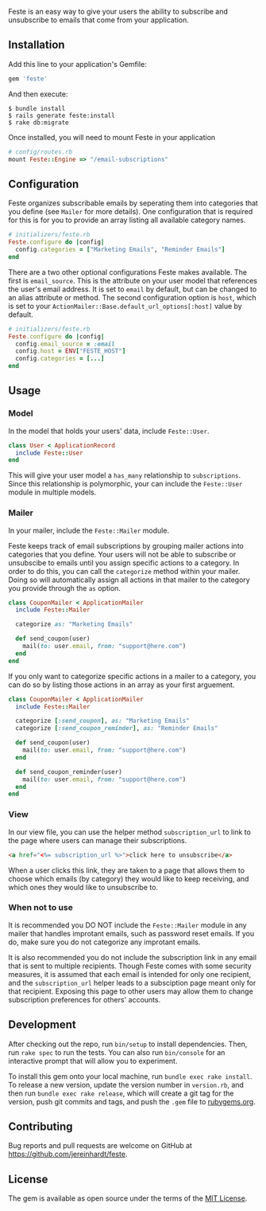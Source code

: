 Feste is an easy way to give your users the ability to subscribe and unsubscribe to emails that come from your application.

## Installation

Add this line to your application's Gemfile:

```ruby
gem 'feste'
```

And then execute:

    $ bundle install
    $ rails generate feste:install
    $ rake db:migrate

Once installed, you will need to mount Feste in your application

```ruby
# config/routes.rb
mount Feste::Engine => "/email-subscriptions"
```

## Configuration

Feste organizes subscribable emails by seperating them into categories that you define (see `Mailer` for more details).  One configuration that is required for this is for you to provide an array listing all available category names.

```ruby
# initializers/feste.rb
Feste.configure do |config|
  config.categories = ["Marketing Emails", "Reminder Emails"]
end
```

There are a two other optional configurations Feste makes available.  The first is `email_source`.  This is the attribute on your user model that references the user's email address.  It is set to `email` by default, but can be changed to an alias attribute or method.  The second configuration option is `host`, which is set to your `ActionMailer::Base.default_url_options[:host]` value by default.

```ruby
# initializers/feste.rb
Feste.configure do |config|
  config.email_source = :email
  config.host = ENV["FESTE_HOST"]
  config.categories = [...]
end
```

## Usage

### Model

In the model that holds your users' data, include `Feste::User`.

```ruby
class User < ApplicationRecord
  include Feste::User
end
```

This will give your user model a `has_many` relationship to `subscriptions`.  Since this relationship is polymorphic, your can include the `Feste::User` module in multiple models.

### Mailer

In your mailer, include the `Feste::Mailer` module.

Feste keeps track of email subscriptions by grouping mailer actions into categories that you define.  Your users will not be able to subscribe or unsubscibe to emails until you assign specific actions to a category.  In order to do this, you can call the `categorize` method within your mailer.  Doing so will automatically assign all actions in that mailer to the category you provide through the `as` option.

```ruby
class CouponMailer < ApplicationMailer
  include Feste::Mailer

  categorize as: "Marketing Emails"

  def send_coupon(user)
    mail(to: user.email, from: "support@here.com")
  end
end
```

If you only want to categorize specific actions in a mailer to a category, you can do so by listing those actions in an array as your first arguement.

```ruby
class CouponMailer < ApplicationMailer
  include Feste::Mailer

  categorize [:send_coupon], as: "Marketing Emails"
  categorize [:send_coupon_reminder], as: "Reminder Emails"

  def send_coupon(user)
    mail(to: user.email, from: "support@here.com")
  end

  def send_coupon_reminder(user)
    mail(to: user.email, from: "support@here.com")
  end
end
```

### View

In our view file, you can use the helper method `subscription_url` to link to the page where users can manage their subscriptions.

```html
<a href="<%= subscription_url %>">click here to unsubscribe</a> 
```

When a user clicks this link, they are taken to a page that allows them to choose which emails (by category) they would like to keep receiving, and which ones they would like to unsubscribe to. 

### When not to use

It is recommended you DO NOT include the `Feste::Mailer` module in any mailer that handles improtant emails, such as password reset emails.  If you do, make sure you do not categorize any improtant emails.

It is also recommended you do not include the subscription link in any email that is sent to multiple recipients.  Though Feste comes with some security measures, it is assumed that each email is intended for only one recipient, and the `subscription_url` helper leads to a subsciption page meant only for that recipient.  Exposing this page to other users may allow them to change subscription preferences for others' accounts.

## Development

After checking out the repo, run `bin/setup` to install dependencies. Then, run `rake spec` to run the tests. You can also run `bin/console` for an interactive prompt that will allow you to experiment.

To install this gem onto your local machine, run `bundle exec rake install`. To release a new version, update the version number in `version.rb`, and then run `bundle exec rake release`, which will create a git tag for the version, push git commits and tags, and push the `.gem` file to [rubygems.org](https://rubygems.org).

## Contributing

Bug reports and pull requests are welcome on GitHub at https://github.com/jereinhardt/feste.


## License

The gem is available as open source under the terms of the [MIT License](http://opensource.org/licenses/MIT).

